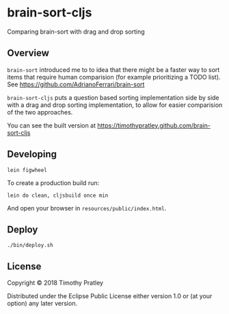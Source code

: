 # brain-sort-cljs

Comparing brain-sort with drag and drop sorting

## Overview

`brain-sort` introduced me to to idea that there might be a faster way to sort items
that require human comparision (for example prioritizing a TODO list).
See https://github.com/AdrianoFerrari/brain-sort

`brain-sort-cljs` puts a question based sorting implementation side by side with a
drag and drop sorting implementation, to allow for easier comparision of the two approaches.

You can see the built version at https://timothypratley.github.com/brain-sort-cljs

## Developing

    lein figwheel

To create a production build run:

    lein do clean, cljsbuild once min

And open your browser in `resources/public/index.html`.

## Deploy

    ./bin/deploy.sh

## License

Copyright © 2018 Timothy Pratley

Distributed under the Eclipse Public License either version 1.0 or (at your option) any later version.

